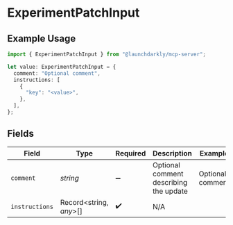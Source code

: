 # ExperimentPatchInput

## Example Usage

```typescript
import { ExperimentPatchInput } from "@launchdarkly/mcp-server";

let value: ExperimentPatchInput = {
  comment: "Optional comment",
  instructions: [
    {
      "key": "<value>",
    },
  ],
};
```

## Fields

| Field                                  | Type                                   | Required                               | Description                            | Example                                |
| -------------------------------------- | -------------------------------------- | -------------------------------------- | -------------------------------------- | -------------------------------------- |
| `comment`                              | *string*                               | :heavy_minus_sign:                     | Optional comment describing the update | Optional comment                       |
| `instructions`                         | Record<string, *any*>[]                | :heavy_check_mark:                     | N/A                                    |                                        |